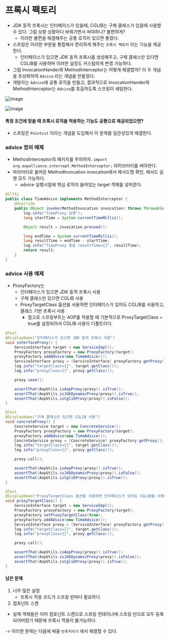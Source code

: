 # 프록시 팩토리
 * JDK 동적 프록시는 인터페이스가 있을때, CGLIB는 구체 클래스가 있을때 사용할 수 있다. 그럼 상황 상황마다 바꿔가면서 써야하나? 불편하게?
   * 이러한 불편을 해결해주는 공통 로직이 있으면 좋겠다.
 * 스프링은 이러한 부분을 통합해서 편리하게 해주는 `프록시 팩토리` 라는 기능을 제공한다.
   * 인터페이스가 있으면 JDK 동적 프록시를 생성해주고, 구체 클래스만 있다면 CGLIB를 사용하며 이러한 설정도 커스텀하게 변경 가능하다.
 * 그럼 InvocationHander와 MethodInterceptor는 어떻게 해결할까? 이 두 개념을 추상화하여 `Advice` 라는 개념을 만들었다. 
 * 개발자는 `Advice`에 공통 로직을 만들고, 결과적으로 InvocationHander와 MethodInterceptor는 `Advice`를 호출하도록 스프링이 세팅한다.

![image](https://user-images.githubusercontent.com/48814463/204924136-a0822caf-50d7-4928-afca-1dd4e4a5cd12.png)

![image](https://user-images.githubusercontent.com/48814463/204924601-e03c3dcb-d8e1-4402-b12f-f94c615e1f87.png)


#### 특정 조건에 맞을 때 프록시 로직을 적용하는 기능도 공통으로 제공되었으면?
 * 스프링은 `Pointcut` 이라는 개념을 도입해서 이 문제를 일관성있게 해결한다.

### advice 정의 예제
 * MethodInterceptor의 패키지를 주의하자. `import org.aopalliance.intercept.MethodInterceptor;` 라이브러리를 써야한다.
 * 파라미터로 들어온 MethodInvocation invocation에서 메서드명 확인, 메서드 실행 모두 가능하다.
    * advice 실행시점에 핵심 로직이 들어있는 target 객체를 넣어준다. 

```java
@Slf4j
public class TimeAdvice implements MethodInterceptor {
    @Override
    public Object invoke(MethodInvocation invocation) throws Throwable {
        log.info("TimeProxy 실행");
        long startTime = System.currentTimeMillis();

        Object result = invocation.proceed();

        long endTime = System.currentTimeMillis();
        long resultTime = endTime - startTime;
        log.info("TimeProxy 종료 resultTime={}", resultTime);
        return result;
    }
}
```

### advice 사용 예제
 * ProxyFactory는
    * 인터페이스가 있으면 JDK 동적 프록시 사용
    * 구체 클래스만 있으면 CGLIB 사용
    * ProxyTargetClass 옵션을 사용하면 인터페이스가 있어도 CGLIB를 사용하고, 클래스 기반 프록시 사용
       * 참고로 스프링부트는 AOP를 적용할 때 기본적으로 ProxyTargetClass = true를 설정되어서 CGLIB 사용이 디폴트이다.

```java
@Test
@DisplayName("인터페이스가 있으면 JDK 동적 프록시 사용")
void interfaceProxy() {
    ServiceInterface target = new ServiceImpl();
    ProxyFactory proxyFactory = new ProxyFactory(target);
    proxyFactory.addAdvice(new TimeAdvice());
    ServiceInterface proxy = (ServiceInterface) proxyFactory.getProxy();
    log.info("targetClass={}", target.getClass());
    log.info("proxyClass={}", proxy.getClass());

    proxy.save();

    assertThat(AopUtils.isAopProxy(proxy)).isTrue();
    assertThat(AopUtils.isJdkDynamicProxy(proxy)).isTrue();
    assertThat(AopUtils.isCglibProxy(proxy)).isFalse();
}

@Test
@DisplayName("구체 클래스만 있으면 CGLIB 사용")
void concreteProxy() {
    ConcreteService target = new ConcreteService();
    ProxyFactory proxyFactory = new ProxyFactory(target);
    proxyFactory.addAdvice(new TimeAdvice());
    ConcreteService proxy = (ConcreteService) proxyFactory.getProxy();
    log.info("targetClass={}", target.getClass());
    log.info("proxyClass={}", proxy.getClass());

    proxy.call();

    assertThat(AopUtils.isAopProxy(proxy)).isTrue();
    assertThat(AopUtils.isJdkDynamicProxy(proxy)).isFalse();
    assertThat(AopUtils.isCglibProxy(proxy)).isTrue();
}

@Test
@DisplayName("ProxyTargetClass 옵션을 사용하면 인터페이스가 있어도 CGLIB를 사용하고, 클래스 기반 프록시 사용")
void proxyTargetClass() {
    ServiceInterface target = new ServiceImpl();
    ProxyFactory proxyFactory = new ProxyFactory(target);
    proxyFactory.setProxyTargetClass(true);
    proxyFactory.addAdvice(new TimeAdvice());
    ServiceInterface proxy = (ServiceInterface) proxyFactory.getProxy();
    log.info("targetClass={}", target.getClass());
    log.info("proxyClass={}", proxy.getClass());

    proxy.call();

    assertThat(AopUtils.isAopProxy(proxy)).isTrue();
    assertThat(AopUtils.isJdkDynamicProxy(proxy)).isFalse();
    assertThat(AopUtils.isCglibProxy(proxy)).isTrue();
}
```

#### 남은 문제
1. 너무 많은 설정
   * 프록시 적용 코드가 스프링 빈마다 필요하다.
2. 컴포넌트 스캔
 * 실제 객체들은 이미 컴포넌트 스캔으로 스프링 컨테이너에 스프링 빈으로 모두 등록되어버렸기 때문에 프록시 적용이 불가능하다.

-> 이러한 문제는 다음에 배울 `빈후처리기` 에서 해결할 수 있다.

